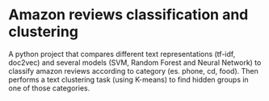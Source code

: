 # Amazon reviews classification and clustering

A python project that compares different text representations (tf-idf, doc2vec) and several models (SVM, Random Forest and Neural Network) to classify amazon reviews according to category (es. phone, cd, food). Then performs a text clustering task (using K-means) to find hidden groups in one of those categories.
